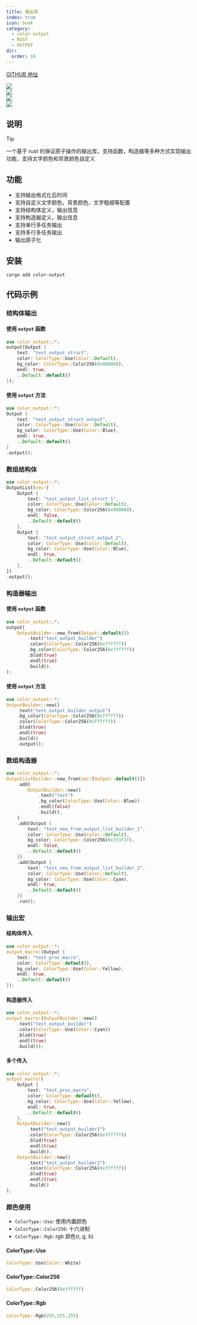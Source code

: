 ```yaml
---
title: 输出库
index: true
icon: book
category:
  - color-output
  - RUST
  - OUTPUT
dir:
  order: 16
---
```


[GITHUB 地址](https://github.com/ltpp-universe/color-output)

<Share colorful />
<Catalog />

[![](https://img.shields.io/crates/v/color-output.svg)](https://crates.io/crates/color-output)<br>
[![](https://docs.rs/color-output/badge.svg)](https://docs.rs/color-output)<br>
[![](https://img.shields.io/crates/l/color-output.svg)](./license)<br>
[![](https://github.com/ltpp-universe/color-output/workflows/Rust/badge.svg)](https://github.com/ltpp-universe/color-output/actions?query=workflow:Rust)

## 说明

> [!tip]
> 一个基于 rust 的保证原子操作的输出库，支持函数，构造器等多种方式实现输出功能，支持文字颜色和背景颜色自定义

## 功能

- 支持输出格式化后时间
- 支持自定义文字颜色，背景颜色，文字粗细等配置
- 支持结构体定义，输出信息
- 支持构造器定义，输出信息
- 支持单行多任务输出
- 支持多行多任务输出
- 输出原子化

## 安装

```shell
cargo add color-output
```

## 代码示例

### 结构体输出

#### 使用 `output` 函数

```rust
use color_output::*;
output(Output {
    text: "test_output_struct",
    color: ColorType::Use(Color::Default),
    bg_color: ColorType::Color256(0x000000),
    endl: true,
    ..Default::default()
});
```

#### 使用 `output` 方法

```rust
use color_output::*;
Output {
    text: "test_output_struct_output",
    color: ColorType::Use(Color::Default),
    bg_color: ColorType::Use(Color::Blue),
    endl: true,
    ..Default::default()
}
.output();
```

### 数组结构体

```rust
use color_output::*;
OutputList(vec![
    Output {
        text: "test_output_list_struct_1",
        color: ColorType::Use(Color::Default),
        bg_color: ColorType::Color256(0x000000),
        endl: false,
        ..Default::default()
    },
    Output {
        text: "test_output_struct_output_2",
        color: ColorType::Use(Color::Default),
        bg_color: ColorType::Use(Color::Blue),
        endl: true,
        ..Default::default()
    },
])
.output();
```

### 构造器输出

#### 使用 `output` 函数

```rust
use color_output::*;
output(
    OutputBuilder::new_from(Output::default())
        .text("test_output_builder")
        .color(ColorType::Color256(0xffffff))
        .bg_color(ColorType::Color256(0xffffff))
        .blod(true)
        .endl(true)
        .build(),
);
```

#### 使用 `output` 方法

```rust
use color_output::*;
OutputBuilder::new()
    .text("test_output_builder_output")
    .bg_color(ColorType::Color256(0xffffff))
    .color(ColorType::Color256(0xffffff))
    .blod(true)
    .endl(true)
    .build()
    .output();
```

### 数组构造器

```rust
use color_output::*;
OutputListBuilder::new_from(vec![Output::default()])
    .add(
        OutputBuilder::new()
            .text("text")
            .bg_color(ColorType::Use(Color::Blue))
            .endl(false)
            .build(),
    )
    .add(Output {
        text: "test_new_from_output_list_builder_1",
        color: ColorType::Use(Color::Default),
        bg_color: ColorType::Color256(0x3f3f3f),
        endl: false,
        ..Default::default()
    })
    .add(Output {
        text: "test_new_from_output_list_builder_2",
        color: ColorType::Use(Color::Default),
        bg_color: ColorType::Use(Color::Cyan),
        endl: true,
        ..Default::default()
    })
    .run();
```

### 输出宏

#### 结构体传入

```rust
use color_output::*;
output_macro!(Output {
    text: "test_proc_macro",
    color: ColorType::default(),
    bg_color: ColorType::Use(Color::Yellow),
    endl: true,
    ..Default::default()
});
```

#### 构造器传入

```rust
use color_output::*;
output_macro!(OutputBuilder::new()
    .text("test_output_builder")
    .color(ColorType::Use(Color::Cyan))
    .blod(true)
    .endl(true)
    .build());
```

#### 多个传入

```rust
use color_output::*;
output_macro!(
    Output {
        text: "test_proc_macro",
        color: ColorType::default(),
        bg_color: ColorType::Use(Color::Yellow),
        endl: true,
        ..Default::default()
    },
    OutputBuilder::new()
        .text("test_output_builder1")
        .color(ColorType::Color256(0xffffff))
        .blod(true)
        .endl(true)
        .build(),
    OutputBuilder::new()
        .text("test_output_builder2")
        .color(ColorType::Color256(0xffffff))
        .blod(true)
        .endl(true)
        .build()
);
```

### 颜色使用

- `ColorType::Use`: 使用内置颜色
- `ColorType::Color256`: 十六进制
- `ColorType::Rgb`: rgb 颜色(r, g, b)

#### ColorType::Use

```rust
ColorType::Use(Color::White)
```

#### ColorType::Color256

```rust
ColorType::Color256(0xffffff)
```

#### ColorType::Rgb

```rust
ColorType::Rgb(255,255,255)
```

<Bottom />
